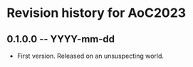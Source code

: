 # Revision history for AoC2023

## 0.1.0.0 -- YYYY-mm-dd

* First version. Released on an unsuspecting world.
